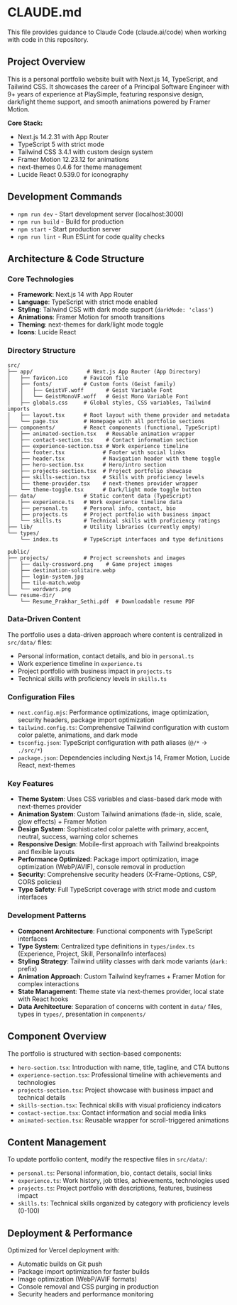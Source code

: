 # CLAUDE.md

This file provides guidance to Claude Code (claude.ai/code) when working with code in this repository.

## Project Overview

This is a personal portfolio website built with Next.js 14, TypeScript, and Tailwind CSS. It showcases the career of a Principal Software Engineer with 9+ years of experience at PlaySimple, featuring responsive design, dark/light theme support, and smooth animations powered by Framer Motion.

**Core Stack:**
- Next.js 14.2.31 with App Router
- TypeScript 5 with strict mode
- Tailwind CSS 3.4.1 with custom design system
- Framer Motion 12.23.12 for animations
- next-themes 0.4.6 for theme management
- Lucide React 0.539.0 for iconography

## Development Commands

- `npm run dev` - Start development server (localhost:3000)
- `npm run build` - Build for production
- `npm start` - Start production server
- `npm run lint` - Run ESLint for code quality checks

## Architecture & Code Structure

### Core Technologies
- **Framework**: Next.js 14 with App Router
- **Language**: TypeScript with strict mode enabled
- **Styling**: Tailwind CSS with dark mode support (`darkMode: 'class'`)
- **Animations**: Framer Motion for smooth transitions
- **Theming**: next-themes for dark/light mode toggle
- **Icons**: Lucide React

### Directory Structure
```
src/
├── app/                 # Next.js App Router (App Directory)
│   ├── favicon.ico     # Favicon file
│   ├── fonts/          # Custom fonts (Geist family)
│   │   ├── GeistVF.woff       # Geist Variable Font
│   │   └── GeistMonoVF.woff   # Geist Mono Variable Font
│   ├── globals.css     # Global styles, CSS variables, Tailwind imports
│   ├── layout.tsx      # Root layout with theme provider and metadata
│   └── page.tsx        # Homepage with all portfolio sections
├── components/         # React components (functional, TypeScript)
│   ├── animated-section.tsx   # Reusable animation wrapper
│   ├── contact-section.tsx    # Contact information section
│   ├── experience-section.tsx # Work experience timeline
│   ├── footer.tsx            # Footer with social links
│   ├── header.tsx            # Navigation header with theme toggle
│   ├── hero-section.tsx      # Hero/intro section
│   ├── projects-section.tsx  # Project portfolio showcase
│   ├── skills-section.tsx    # Skills with proficiency levels
│   ├── theme-provider.tsx    # next-themes provider wrapper
│   └── theme-toggle.tsx      # Dark/light mode toggle button
├── data/               # Static content data (TypeScript)
│   ├── experience.ts   # Work experience timeline data
│   ├── personal.ts     # Personal info, contact, bio
│   ├── projects.ts     # Project portfolio with business impact
│   └── skills.ts       # Technical skills with proficiency ratings
├── lib/                # Utility libraries (currently empty)
└── types/
    └── index.ts        # TypeScript interfaces and type definitions

public/
├── projects/           # Project screenshots and images
│   ├── daily-crossword.png    # Game project images
│   ├── destination-solitaire.webp
│   ├── login-system.jpg
│   ├── tile-match.webp
│   └── wordwars.png
└── resume-dir/
    └── Resume_Prakhar_Sethi.pdf  # Downloadable resume PDF
```

### Data-Driven Content
The portfolio uses a data-driven approach where content is centralized in `src/data/` files:
- Personal information, contact details, and bio in `personal.ts`
- Work experience timeline in `experience.ts`
- Project portfolio with business impact in `projects.ts`
- Technical skills with proficiency levels in `skills.ts`

### Configuration Files
- `next.config.mjs`: Performance optimizations, image optimization, security headers, package import optimization
- `tailwind.config.ts`: Comprehensive Tailwind configuration with custom color palette, animations, and dark mode
- `tsconfig.json`: TypeScript configuration with path aliases (`@/*` → `./src/*`)
- `package.json`: Dependencies including Next.js 14, Framer Motion, Lucide React, next-themes

### Key Features
- **Theme System**: Uses CSS variables and class-based dark mode with next-themes provider
- **Animation System**: Custom Tailwind animations (fade-in, slide, scale, glow effects) + Framer Motion
- **Design System**: Sophisticated color palette with primary, accent, neutral, success, warning color schemes
- **Responsive Design**: Mobile-first approach with Tailwind breakpoints and flexible layouts
- **Performance Optimized**: Package import optimization, image optimization (WebP/AVIF), console removal in production
- **Security**: Comprehensive security headers (X-Frame-Options, CSP, CORS policies)
- **Type Safety**: Full TypeScript coverage with strict mode and custom interfaces

### Development Patterns
- **Component Architecture**: Functional components with TypeScript interfaces
- **Type System**: Centralized type definitions in `types/index.ts` (Experience, Project, Skill, PersonalInfo interfaces)
- **Styling Strategy**: Tailwind utility classes with dark mode variants (`dark:` prefix)
- **Animation Approach**: Custom Tailwind keyframes + Framer Motion for complex interactions
- **State Management**: Theme state via next-themes provider, local state with React hooks
- **Data Architecture**: Separation of concerns with content in `data/` files, types in `types/`, presentation in `components/`

## Component Overview
The portfolio is structured with section-based components:
- `hero-section.tsx`: Introduction with name, title, tagline, and CTA buttons
- `experience-section.tsx`: Professional timeline with achievements and technologies
- `projects-section.tsx`: Project showcase with business impact and technical details
- `skills-section.tsx`: Technical skills with visual proficiency indicators
- `contact-section.tsx`: Contact information and social media links
- `animated-section.tsx`: Reusable wrapper for scroll-triggered animations

## Content Management
To update portfolio content, modify the respective files in `src/data/`:
- `personal.ts`: Personal information, bio, contact details, social links
- `experience.ts`: Work history, job titles, achievements, technologies used
- `projects.ts`: Project portfolio with descriptions, features, business impact
- `skills.ts`: Technical skills organized by category with proficiency levels (0-100)

## Deployment & Performance
Optimized for Vercel deployment with:
- Automatic builds on Git push
- Package import optimization for faster builds
- Image optimization (WebP/AVIF formats)
- Console removal and CSS purging in production
- Security headers and performance monitoring